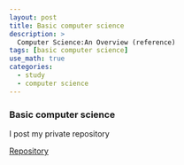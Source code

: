 ```yaml
---
layout: post
title: Basic computer science
description: >
  Computer Science:An Overview (reference)
tags: [basic computer science]
use_math: true
categories:
  - study
  - computer science
---
```

### Basic computer science
I post my private repository <br>

[Repository](https://github.com/hyun-jin891/hidden-post-hyunjin891-github-blog/blob/master/_posts/study/computer%20science/2022-06-26-basic-computer-science.md)
